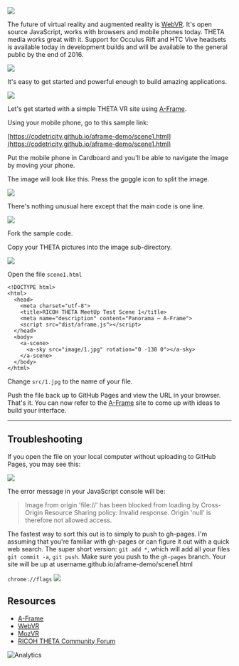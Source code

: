 ![](http://theta360.guide//blog/img/2016-09/aframe-mobile.png)


The future of virtual reality and augmented reality is [WebVR](http://venturebeat.com/2016/09/17/how-webvr-will-make-virtual-reality-massively-available/).
It's open source JavaScript, works with browsers and mobile phones today.
THETA media works great with it. Support for Occulus Rift and HTC Vive
headsets is available today in development builds and will be available
to the general public by the end of 2016.

![](http://theta360.guide/blog/img/2016-09/occulus-rift.png)

It's easy to get started and powerful enough to build amazing applications.

![](http://theta360.guide/blog/img/2016-09/web-vr-menu.png)

Let's get started with a simple THETA VR site using
[A-Frame](https://aframe.io/).

Using your mobile phone, go to this sample link:

[https://codetricity.github.io/aframe-demo/scene1.html](https://codetricity.github.io/aframe-demo/scene1.html)

Put the mobile phone in Cardboard and you'll be able to navigate the image by moving your phone.

The image will look like this. Press the goggle icon to split the image.

![](http://theta360.guide/blog/img/2016-09/meetup-image.png)

There's nothing unusual here except that the main code is one line.

![](http://theta360.guide/blog/img/2016-09/code-sample.png)

Fork the sample code.

Copy your THETA pictures into the image sub-directory.

![](http://theta360.guide/blog/img/2016-09/image-directory.png)

Open the file `scene1.html`

    <!DOCTYPE html>
    <html>
      <head>
        <meta charset="utf-8">
        <title>RICOH THETA MeetUp Test Scene 1</title>
        <meta name="description" content="Panorama — A-Frame">
        <script src="dist/aframe.js"></script>
      </head>
      <body>
        <a-scene>
          <a-sky src="image/1.jpg" rotation="0 -130 0"></a-sky>
        </a-scene>
      </body>
    </html>

Change `src/1.jpg` to the name of your file.

Push the file back up to GitHub Pages and view the URL in your browser. That's
it. You can now refer to the [A-Frame](https://aframe.io/)
site to come up with ideas to build
your interface.

---

## Troubleshooting

If you open the file on your local computer without uploading to
GitHub Pages, you may see this:

![](http://theta360.guide/blog/img/2016-09/console-error.png)

The error message in your JavaScript console will be:

>Image from origin 'file://' has been blocked from loading by Cross-Origin
Resource Sharing policy: Invalid response.
Origin 'null' is therefore not allowed access.


The fastest way to sort this out is to simply to push to gh-pages.
I'm assuming that you're familiar with gh-pages or can figure it out
with a quick web search. The super short version: `git add *`, which will
add all your files `git commit -a`, `git push`. Make sure you push to
the `gh-pages` branch. Your site will be up at
username.github.io/aframe-demo/scene1.html

`chrome://flags`
![](http://theta360.guide/blog/img/2016-09/chrome-flags.jpg)


## Resources

* [A-Frame](https://aframe.io/)
* [WebVR](https://webvr.info/)
* [MozVR](https://mozvr.com/)
* [RICOH THETA Community Forum](http://lists.theta360.guide/)

![Analytics](https://ga-beacon.appspot.com/UA-73311422-5/liveviewer-p5)
